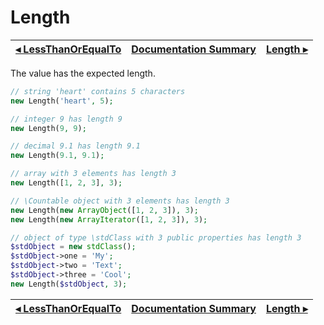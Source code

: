 # Length

[◂ LessThanOrEqualTo](06-lessthanorequalto.md) | [Documentation Summary](index.md) | [Length ▸](07-maxlength.md)
-- | -- | --

The value has the expected length.

```php
// string 'heart' contains 5 characters
new Length('heart', 5);

// integer 9 has length 9
new Length(9, 9);

// decimal 9.1 has length 9.1
new Length(9.1, 9.1);

// array with 3 elements has length 3
new Length([1, 2, 3], 3);

// \Countable object with 3 elements has length 3
new Length(new ArrayObject([1, 2, 3]), 3);
new Length(new ArrayIterator([1, 2, 3]), 3);

// object of type \stdClass with 3 public properties has length 3
$stdObject = new stdClass();
$stdObject->one = 'My';
$stdObject->two = 'Text';
$stdObject->three = 'Cool';
new Length($stdObject, 3);
```

[◂ LessThanOrEqualTo](06-lessthanorequalto.md) | [Documentation Summary](index.md) | [Length ▸](07-maxlength.md)
-- | -- | --
